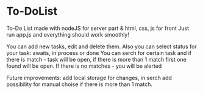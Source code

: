 # To-DoList
To-Do List made with nodeJS for server part &amp; html, css, js for front
Just run app.js and everything should work smoothly! 

You can add new tasks, edit and delete them. Also you can select status for your task: awaits, in process or done
You can serch for certain task and if there is match - task will be open, if there is more than 1 match first one found will be open. 
If there is no matches - you will be alerted

Future improvements: add local storage for changes, in serch add possibility for manual choise if there is more than 1 match.

